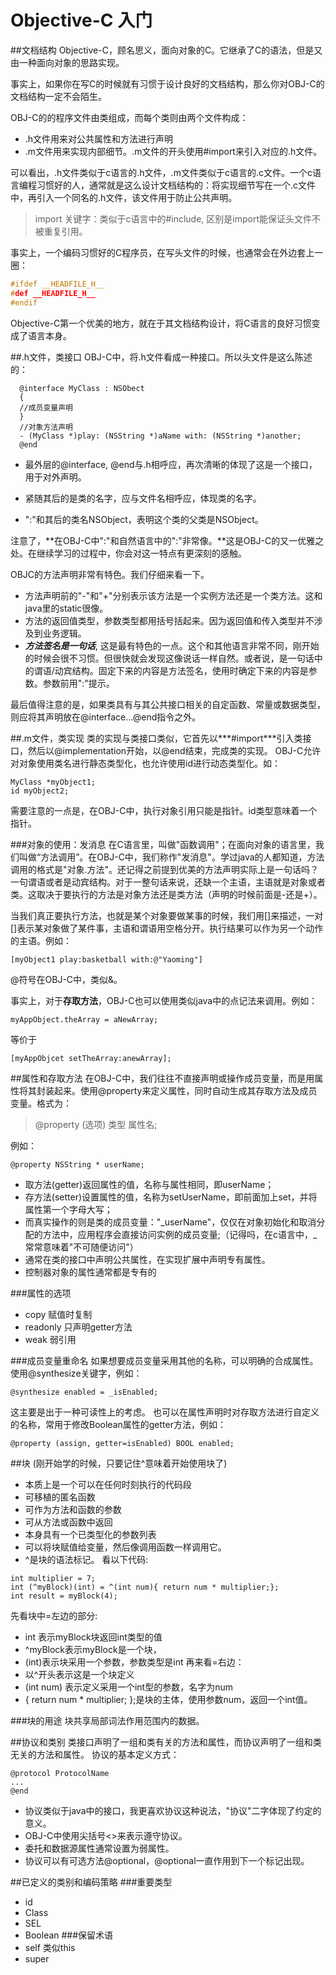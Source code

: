 Objective-C 入门
====

##文档结构
Objective-C，顾名思义，面向对象的C。它继承了C的语法，但是又由一种面向对象的思路实现。

事实上，如果你在写C的时候就有习惯于设计良好的文档结构，那么你对OBJ-C的文档结构一定不会陌生。

OBJ-C的的程序文件由类组成，而每个类则由两个文件构成：
- .h文件用来对公共属性和方法进行声明
- .m文件用来实现内部细节。.m文件的开头使用#import来引入对应的.h文件。

可以看出，.h文件类似于c语言的.h文件，.m文件类似于c语言的.c文件。一个c语言编程习惯好的人，通常就是这么设计文档结构的：将实现细节写在一个.c文件中，再引入一个同名的.h文件，该文件用于防止公共声明。

>import 关键字：类似于c语言中的#include, 区别是import能保证头文件不被重复引用。

事实上，一个编码习惯好的C程序员，在写头文件的时候，也通常会在外边套上一圈：

```c
#ifdef __HEADFILE_H__
#def __HEADFILE_H__
#endif
```

Objective-C第一个优美的地方，就在于其文档结构设计，将C语言的良好习惯变成了语言本身。

##.h文件，类接口
OBJ-C中，将.h文件看成一种接口。所以头文件是这么陈述的：
```objc
  @interface MyClass : NSObect
  {
  //成员变量声明
  }
  //对象方法声明
  - (MyClass *)play: (NSString *)aName with: (NSString *)another;
  @end
```
- 最外层的@interface, @end与.h相呼应，再次清晰的体现了这是一个接口，用于对外声明。

- 紧随其后的是类的名字，应与文件名相呼应，体现类的名字。

- ":"和其后的类名NSObject，表明这个类的父类是NSObject。

注意了，**在OBJ-C中":"和自然语言中的":"非常像。**这是OBJ-C的又一优雅之处。在继续学习的过程中，你会对这一特点有更深刻的感触。

OBJC的方法声明非常有特色。我们仔细来看一下。
- 方法声明前的"-"和"+"分别表示该方法是一个实例方法还是一个类方法。这和java里的static很像。
- 方法的返回值类型，参数类型都用括号括起来。因为返回值和传入类型并不涉及到业务逻辑。
- ***方法签名是一句话***, 这是最有特色的一点。这个和其他语言非常不同，刚开始的时候会很不习惯。但很快就会发现这像说话一样自然。或者说，是一句话中的谓语/动宾结构。固定下来的内容是方法签名，使用时确定下来的内容是参数。参数前用":"提示。

最后值得注意的是，如果类具有与其公共接口相关的自定函数、常量或数据类型，则应将其声明放在@interface...@end指令之外。

##.m文件，类实现
类的实现与类接口类似，它首先以***#import***引入类接口，然后以@implementation开始，以@end结束，完成类的实现。
OBJ-C允许对对象使用类名进行静态类型化，也允许使用id进行动态类型化。如：
```objc
MyClass *myObject1;
id myObject2;
```
需要注意的一点是，在OBJ-C中，执行对象引用只能是指针。id类型意味着一个指针。

###对象的使用：发消息
在C语言里，叫做"函数调用"；在面向对象的语言里，我们叫做“方法调用”。在OBJ-C中，我们称作"发消息"。学过java的人都知道，方法调用的格式是"对象.方法"。还记得之前提到优美的方法声明实际上是一句话吗？一句谓语或者是动宾结构。对于一整句话来说，还缺一个主语，主语就是对象或者类。这取决于要执行的方法是对象方法还是类方法（声明的时候前面是-还是+）。

当我们真正要执行方法，也就是某个对象要做某事的时候，我们用[]来描述，一对[]表示某对象做了某件事，主语和谓语用空格分开。执行结果可以作为另一个动作的主语。例如：
```objc
[myObject1 play:basketball with:@"Yaoming"]
```
@符号在OBJ-C中，类似&。

事实上，对于**存取方法**，OBJ-C也可以使用类似java中的点记法来调用。例如：
```objc
myAppObject.theArray = aNewArray;
```
等价于
```objc
[myAppObjcet setTheArray:anewArray];
```

##属性和存取方法
在OBJ-C中，我们往往不直接声明或操作成员变量，而是用属性将其封装起来。使用@property来定义属性，同时自动生成其存取方法及成员变量。格式为：

> @property (选项) 类型 属性名;

例如：

```objc
@property NSString * userName;
```

- 取方法(getter)返回属性的值，名称与属性相同，即userName；
- 存方法(setter)设置属性的值，名称为setUserName，即前面加上set，并将属性第一个字母大写；
- 而真实操作的则是类的成员变量："\_userName"，仅仅在对象初始化和取消分配的方法中，应用程序会直接访问实例的成员变量;（记得吗，在c语言中，\_常常意味着"不可随便访问"）
- 通常在类的接口中声明公共属性，在实现扩展中声明专有属性。
- 控制器对象的属性通常都是专有的

###属性的选项
- copy 赋值时复制
- readonly 只声明getter方法
- weak 弱引用

###成员变量重命名
如果想要成员变量采用其他的名称，可以明确的合成属性。使用@synthesize关键字，例如：
```objc
@synthesize enabled = _isEnabled;
```
这主要是出于一种可读性上的考虑。
也可以在属性声明时对存取方法进行自定义的名称，常用于修改Boolean属性的getter方法，例如：
```objc
@property (assign, getter=isEnabled) BOOL enabled;
```
##块 (刚开始学的时候，只要记住^意味着开始使用块了)
- 本质上是一个可以在任何时刻执行的代码段
- 可移植的匿名函数
- 可作为方法和函数的参数
- 可从方法或函数中返回
- 本身具有一个已类型化的参数列表
- 可以将块赋值给变量，然后像调用函数一样调用它。
- ^是块的语法标记。
看以下代码:

```objc
int multiplier = 7;
int (^myBlock)(int) = ^(int num){ return num * multiplier;};
int result = myBlock(4);
```
先看块中=左边的部分:
- int 表示myBlock块返回int类型的值
- ^myBlock表示myBlock是一个块，
- (int)表示块采用一个参数，参数类型是int
再来看=右边：
- 以^开头表示这是一个块定义
- (int num) 表示定义采用一个int型的参数，名字为num
- { return num * multiplier; };是块的主体，使用参数num，返回一个int值。

###块的用途
块共享局部词法作用范围内的数据。

##协议和类别
类接口声明了一组和类有关的方法和属性，而协议声明了一组和类无关的方法和属性。
协议的基本定义方式：
```objc
@protocol ProtocolName
...
@end
```
- 协议类似于java中的接口，我更喜欢协议这种说法，"协议"二字体现了约定的意义。
- OBJ-C中使用尖括号<>来表示遵守协议。
- 委托和数据源属性通常设置为弱属性。
- 协议可以有可选方法@optional，@optional一直作用到下一个标记出现。

##已定义的类别和编码策略
###重要类型
- id
- Class
- SEL
- Boolean
###保留术语
- self 类似this
- super
